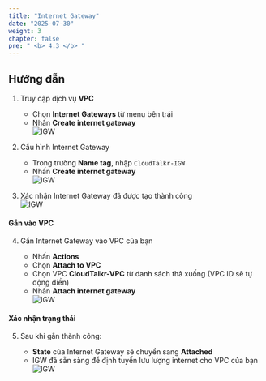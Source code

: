 ```yaml
---
title: "Internet Gateway"
date: "2025-07-30"
weight: 3
chapter: false
pre: " <b> 4.3 </b> "
---
```


## Hướng dẫn

1. Truy cập dịch vụ **VPC**

   - Chọn **Internet Gateways** từ menu bên trái
   - Nhấn **Create internet gateway**  
     ![IGW](/images/4.networking/IGW01.png)

2. Cấu hình Internet Gateway

   - Trong trường **Name tag**, nhập `CloudTalkr-IGW`
   - Nhấn **Create internet gateway**  
     ![IGW](/images/4.networking/IGW02.png)

3. Xác nhận Internet Gateway đã được tạo thành công  
   ![IGW](/images/4.networking/IGW03.png)

#### Gắn vào VPC

4. Gắn Internet Gateway vào VPC của bạn

   - Nhấn **Actions**
   - Chọn **Attach to VPC**
   - Chọn VPC **CloudTalkr-VPC** từ danh sách thả xuống (VPC ID sẽ tự động điền)
   - Nhấn **Attach internet gateway**  
     ![IGW](/images/4.networking/IGW04.png)

#### Xác nhận trạng thái

5. Sau khi gắn thành công:

   - **State** của Internet Gateway sẽ chuyển sang **Attached**
   - IGW đã sẵn sàng để định tuyến lưu lượng internet cho VPC của bạn  
     ![IGW](/images/4.networking/IGW05.png)
